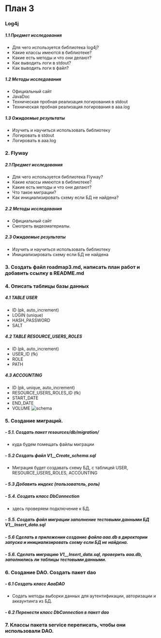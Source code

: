 # План 3
### Log4j
##### 1.1 Предмет исследования
  - Для чего используется библиотека log4j?
  - Какие классы имеются в библиотеке?
  - Какие есть методы и что они делают?
  - Как выводить логи в stdout?
  - Как выводить логи в файл?
##### 1.2 Методы исследования
  - Официальный сайт
  - JavaDoc
  - Техническая пробная реализация логирования в stdout
  - Техническая пробная реализация логирования в aaa.log
##### 1.3 Ожидаемые результаты
  - Изучить и научиться использовать библиотеку
  - Логировать в stdout 
  - Логировать в aaa.log
### 2. Flyway
##### 2.1 Предмет исследования
  - Для чего используется библиотека Flyway?
  - Какие классы имеются в библиотеке?
  - Какие есть методы и что они делают?
  - Что такое миграции?
  - Как инициализировать схему если БД не найдена?
##### 2.2 Методы исследования
  - Официальный сайт
  - Смотреть видеоматериалы.
##### 2.3 Ожидаемые результаты
  - Изучить и научиться использовать библиотеку
  - Инициализировать схему если БД не найдена 
### 3. Создать файл roadmap3.md, написать план работ и добавить ссылку в README.md
### 4. Описать таблицы базы данных
##### 4.1 TABLE USER
  + ID (pk, auto_increment)
  + LOGIN (unique)
  + HASH_PASSWORD
  + SALT
##### 4.2 TABLE RESOURCE_USERS_ROLES
  + ID (pk, auto_increment)
  + USER_ID (fk)
  + ROLE
  + PATH
##### 4.3 ACCOUNTING
  + ID (pk, unique, auto_increment)
  + RESOURCE_USERS_ROLES_ID (fk)
  + START_DATE
  + END_DATE
  + VOLUME
![schema](https://user-images.githubusercontent.com/32156396/32725429-a76124c4-c8a7-11e7-9a16-832eaa9a13c4.png)
### 5. Создание миграций.
##### - 5.1. Создать пакет resources/db/migration/
  - куда будем помещать файлы миграции
##### - 5.2 Создать файл V1__Create_schema.sql
  - Миграция будет создавать схему БД,
		с таблицей USER, RESOURCE_USERS_ROLES, ACCOUNTING
##### - 5.3 Добавить индекс (пользователь, роль)
##### - 5.4. Создать класс DbConnection
  - здесь проверяем подключение к БД.
##### - 5.5. Создать файл миграции заполнение тестовыми данными БД V1__Insert_data.sql
##### - 5.6 Сделать в приложении создание файла aaa.db в директории запуска и инициализировать схему если БД не найдена.
##### - 5.6. Сделать миграцию V1__Insert_data.sql, проверить aaa.db, заполнились ли таблицы тестовыми данными.
### 6. Создание DAO. Создать пакет dao
##### - 6.1 Создать класс AaaDAO
  - Содать методы выборки данных для аутентификации, авторизации и аккаунтинга из БД. 
##### - 6.2 Перенести класс DbConnection в пакет dao
### 7. Классы пакета service переписать, чтобы они использовали DAO.
